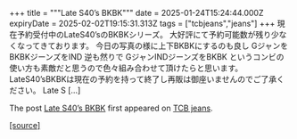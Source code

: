 +++
title = """Late S40’s BKBK"""
date = 2025-01-24T15:24:44.000Z
expiryDate = 2025-02-02T19:15:31.313Z
tags = ["tcbjeans","jeans"]
+++
現在予約受付中のLateS40’sのBKBKシリーズ。 大好評にて予約可能数が残り少なくなってきております。 今日の写真の様に上下BKBKにするのも良し GジャンをBKBKジーンズをIND 逆も然りで GジャンINDジーンズをBKBK というコンビの使い方も素敵だと思うので色々組み合わせて頂けたらと思います。 LateS40’sBKBKは現在の予約を持って終了し再販は御座いませんのでご了承ください。 Late S \[…\]

The post [Late S40’s BKBK](http://tcbjeans.com/2025/01/25/50955) first appeared on [TCB jeans](http://tcbjeans.com).

[[source]](http://tcbjeans.com/2025/01/25/50955)
